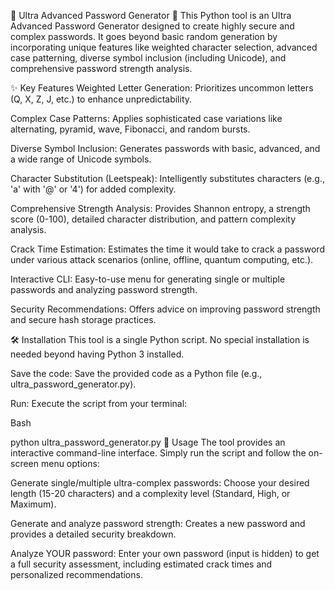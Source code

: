 🚀 Ultra Advanced Password Generator 🚀
This Python tool is an Ultra Advanced Password Generator designed to create highly secure and complex passwords. It goes beyond basic random generation by incorporating unique features like weighted character selection, advanced case patterning, diverse symbol inclusion (including Unicode), and comprehensive password strength analysis.

✨ Key Features
Weighted Letter Generation: Prioritizes uncommon letters (Q, X, Z, J, etc.) to enhance unpredictability.

Complex Case Patterns: Applies sophisticated case variations like alternating, pyramid, wave, Fibonacci, and random bursts.

Diverse Symbol Inclusion: Generates passwords with basic, advanced, and a wide range of Unicode symbols.

Character Substitution (Leetspeak): Intelligently substitutes characters (e.g., 'a' with '@' or '4') for added complexity.

Comprehensive Strength Analysis: Provides Shannon entropy, a strength score (0-100), detailed character distribution, and pattern complexity analysis.

Crack Time Estimation: Estimates the time it would take to crack a password under various attack scenarios (online, offline, quantum computing, etc.).

Interactive CLI: Easy-to-use menu for generating single or multiple passwords and analyzing password strength.

Security Recommendations: Offers advice on improving password strength and secure hash storage practices.

🛠️ Installation
This tool is a single Python script. No special installation is needed beyond having Python 3 installed.

Save the code: Save the provided code as a Python file (e.g., ultra_password_generator.py).

Run: Execute the script from your terminal:

Bash

python ultra_password_generator.py
🚀 Usage
The tool provides an interactive command-line interface. Simply run the script and follow the on-screen menu options:

Generate single/multiple ultra-complex passwords: Choose your desired length (15-20 characters) and a complexity level (Standard, High, or Maximum).

Generate and analyze password strength: Creates a new password and provides a detailed security breakdown.

Analyze YOUR password: Enter your own password (input is hidden) to get a full security assessment, including estimated crack times and personalized recommendations.
